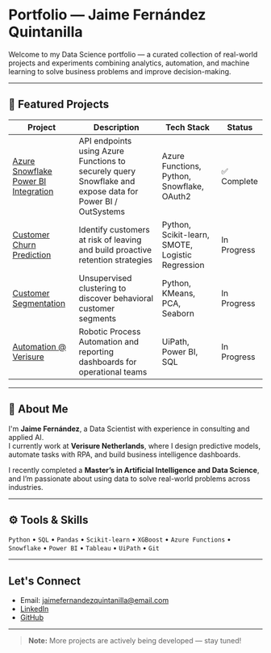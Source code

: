# Portfolio — Jaime Fernández Quintanilla 

Welcome to my Data Science portfolio — a curated collection of real-world projects and experiments combining analytics, automation, and machine learning to solve business problems and improve decision-making.

---

## 🔧 Featured Projects

| Project | Description | Tech Stack | Status |
|--------|-------------|------------|--------|
| [Azure Snowflake Power BI Integration](./azure-snowflake-powerbi-integration) | API endpoints using Azure Functions to securely query Snowflake and expose data for Power BI / OutSystems | Azure Functions, Python, Snowflake, OAuth2 | ✅ Complete |
| [Customer Churn Prediction](./churn-prediction) | Identify customers at risk of leaving and build proactive retention strategies | Python, Scikit-learn, SMOTE, Logistic Regression |  In Progress |
| [Customer Segmentation](./customer-segmentation) | Unsupervised clustering to discover behavioral customer segments | Python, KMeans, PCA, Seaborn |  In Progress |
| [Automation @ Verisure](./rpa-verisure-dashboard) | Robotic Process Automation and reporting dashboards for operational teams | UiPath, Power BI, SQL |  In Progress |

---

## 👋 About Me

I'm **Jaime Fernández**, a Data Scientist with experience in consulting and applied AI.  
I currently work at **Verisure Netherlands**, where I design predictive models, automate tasks with RPA, and build business intelligence dashboards.

I recently completed a **Master’s in Artificial Intelligence and Data Science**, and I’m passionate about using data to solve real-world problems across industries.

---

## ⚙️ Tools & Skills

`Python` • `SQL` • `Pandas` • `Scikit-learn` • `XGBoost` • `Azure Functions` • `Snowflake` • `Power BI` • `Tableau` • `UiPath` • `Git`

---

##  Let's Connect

-  Email: jaimefernandezquintanilla@email.com  
-  [LinkedIn](https://www.linkedin.com/in/jaimefernandezquintanilla/)  
-  [GitHub](https://github.com/JaimeDataScientist)

---

>  **Note:** More projects are actively being developed — stay tuned!
